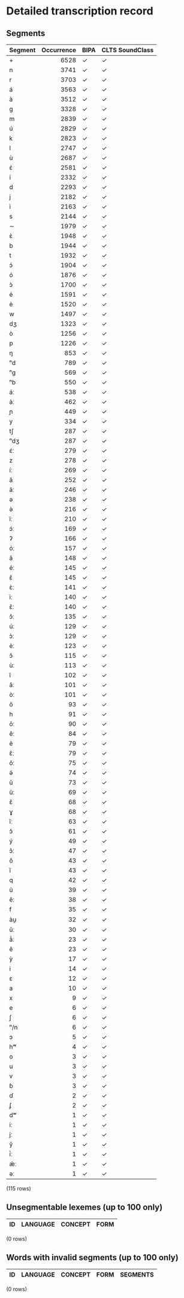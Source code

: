 
# Detailed transcription record

## Segments

| Segment | Occurrence | BIPA | CLTS SoundClass |
|:----------|-------------:|:-------|:------------------|
| + | 6528 | ✓ | ✓ |
| n | 3741 | ✓ | ✓ |
| r | 3703 | ✓ | ✓ |
| á | 3563 | ✓ | ✓ |
| à | 3512 | ✓ | ✓ |
| ɡ | 3328 | ✓ | ✓ |
| m | 2839 | ✓ | ✓ |
| ú | 2829 | ✓ | ✓ |
| k | 2823 | ✓ | ✓ |
| l | 2747 | ✓ | ✓ |
| ù | 2687 | ✓ | ✓ |
| ɛ́ | 2581 | ✓ | ✓ |
| í | 2332 | ✓ | ✓ |
| d | 2293 | ✓ | ✓ |
| j | 2182 | ✓ | ✓ |
| ì | 2163 | ✓ | ✓ |
| s | 2144 | ✓ | ✓ |
| ∼ | 1979 | ✓ | ✓ |
| ɛ̀ | 1948 | ✓ | ✓ |
| b | 1944 | ✓ | ✓ |
| t | 1932 | ✓ | ✓ |
| ɔ́ | 1904 | ✓ | ✓ |
| ó | 1876 | ✓ | ✓ |
| ɔ̀ | 1700 | ✓ | ✓ |
| é | 1591 | ✓ | ✓ |
| è | 1520 | ✓ | ✓ |
| w | 1497 | ✓ | ✓ |
| dʒ | 1323 | ✓ | ✓ |
| ò | 1256 | ✓ | ✓ |
| p | 1226 | ✓ | ✓ |
| ŋ | 853 | ✓ | ✓ |
| ⁿd | 789 | ✓ | ✓ |
| ⁿg | 569 | ✓ | ✓ |
| ⁿb | 550 | ✓ | ✓ |
| áː | 538 | ✓ | ✓ |
| àː | 462 | ✓ | ✓ |
| ɲ | 449 | ✓ | ✓ |
| y | 334 | ✓ | ✓ |
| tʃ | 287 | ✓ | ✓ |
| ⁿdʒ | 287 | ✓ | ✓ |
| ɛ́ː | 279 | ✓ | ✓ |
| z | 278 | ✓ | ✓ |
| íː | 269 | ✓ | ✓ |
| ǎ | 252 | ✓ | ✓ |
| ǎː | 246 | ✓ | ✓ |
| ə | 238 | ✓ | ✓ |
| ə̀ | 216 | ✓ | ✓ |
| îː | 210 | ✓ | ✓ |
| ɔ́ː | 169 | ✓ | ✓ |
| ʔ | 166 | ✓ | ✓ |
| óː | 157 | ✓ | ✓ |
| â | 148 | ✓ | ✓ |
| éː | 145 | ✓ | ✓ |
| ɛ̌ | 145 | ✓ | ✓ |
| ɛ̀ː | 141 | ✓ | ✓ |
| ìː | 140 | ✓ | ✓ |
| ɛ̌ː | 140 | ✓ | ✓ |
| ɔ̌ː | 135 | ✓ | ✓ |
| úː | 129 | ✓ | ✓ |
| ɔ̀ː | 129 | ✓ | ✓ |
| èː | 123 | ✓ | ✓ |
| ɔ̌ | 115 | ✓ | ✓ |
| ùː | 113 | ✓ | ✓ |
| î | 102 | ✓ | ✓ |
| âː | 101 | ✓ | ✓ |
| òː | 101 | ✓ | ✓ |
| ǒ | 93 | ✓ | ✓ |
| h | 91 | ✓ | ✓ |
| ǒː | 90 | ✓ | ✓ |
| êː | 84 | ✓ | ✓ |
| ě | 79 | ✓ | ✓ |
| ɛ̂ː | 79 | ✓ | ✓ |
| ôː | 75 | ✓ | ✓ |
| ə́ | 74 | ✓ | ✓ |
| ǔ | 73 | ✓ | ✓ |
| ûː | 69 | ✓ | ✓ |
| ɛ̂ | 68 | ✓ | ✓ |
| ɣ | 68 | ✓ | ✓ |
| ǐː | 63 | ✓ | ✓ |
| ɔ̂ | 61 | ✓ | ✓ |
| ý | 49 | ✓ | ✓ |
| ɔ̂ː | 47 | ✓ | ✓ |
| ô | 43 | ✓ | ✓ |
| ǐ | 43 | ✓ | ✓ |
| q | 42 | ✓ | ✓ |
| û | 39 | ✓ | ✓ |
| ěː | 38 | ✓ | ✓ |
| f | 35 | ✓ | ✓ |
| àu̯ | 32 | ✓ | ✓ |
| ǔː | 30 | ✓ | ✓ |
| ã̀ː | 23 | ✓ | ✓ |
| ê | 23 | ✓ | ✓ |
| ỳ | 17 | ✓ | ✓ |
| i | 14 | ✓ | ✓ |
| ɛ | 12 | ✓ | ✓ |
| a | 10 | ✓ | ✓ |
| x | 9 | ✓ | ✓ |
| e | 6 | ✓ | ✓ |
| ʃ | 6 | ✓ | ✓ |
| ⁿ/n | 6 | ✓ | ✓ |
| ɔ | 5 | ✓ | ✓ |
| hʷ | 4 | ✓ | ✓ |
| o | 3 | ✓ | ✓ |
| u | 3 | ✓ | ✓ |
| v | 3 | ✓ | ✓ |
| ɓ | 3 | ✓ | ✓ |
| ɗ | 2 | ✓ | ✓ |
| ʄ | 2 | ✓ | ✓ |
| dʷ | 1 | ✓ | ✓ |
| iː | 1 | ✓ | ✓ |
| jː | 1 | ✓ | ✓ |
| y̌ | 1 | ✓ | ✓ |
| í̀ː | 1 | ✓ | ✓ |
| ǽː | 1 | ✓ | ✓ |
| əː | 1 | ✓ | ✓ |

(115 rows)



## Unsegmentable lexemes (up to 100 only)

| ID | LANGUAGE | CONCEPT | FORM |
|------|------------|-----------|--------|

(0 rows)



## Words with invalid segments (up to 100 only)

| ID | LANGUAGE | CONCEPT | FORM | SEGMENTS |
|------|------------|-----------|--------|------------|

(0 rows)


